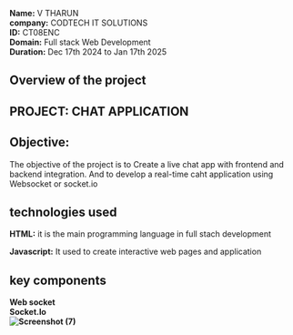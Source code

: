 
**Name:** V THARUN<br>
**company:** CODTECH IT SOLUTIONS<br>
**ID:** CT08ENC<br>
**Domain:** Full stack Web Development<br>
**Duration:** Dec 17th 2024 to Jan 17th 2025<br>
## Overview of the project
## PROJECT: CHAT APPLICATION
## Objective: 
 The objective of the project is to Create a live chat app with frontend and backend integration.
 And to develop a real-time caht application using Websocket or socket.io
## technologies used
**HTML:** it is the main programming language in full stach development <br>

**Javascript:** It used to create interactive web pages and application<br>
## key components 
**Web socket**<br>
**Socket.Io**<br>
**![Screenshot (7)](https://github.com/user-attachments/assets/6faea357-6fe2-4bf8-9a05-60fd7fa013f1)**

